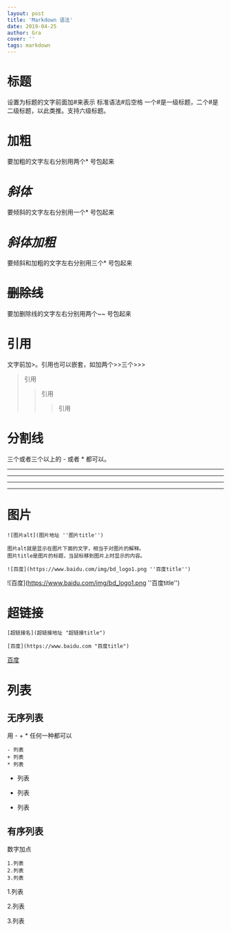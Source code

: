 ```yaml
---
layout: post
title: 'Markdown 语法'
date: 2019-04-25
author: Gra
cover: ''
tags: markdown
---
```



# 标题

设置为标题的文字前面加#来表示 标准语法#后空格
一个#是一级标题，二个#是二级标题，以此类推。支持六级标题。

# **加粗**

要加粗的文字左右分别用两个* 号包起来

# *斜体*

要倾斜的文字左右分别用一个* 号包起来

# ***斜体加粗***

要倾斜和加粗的文字左右分别用三个* 号包起来

# ~~删除线~~

要加删除线的文字左右分别用两个~~ 号包起来

# 引用

文字前加>。引用也可以嵌套，如加两个>>三个>>>

> 引用
>> 引用
>>> 引用

# 分割线

三个或者三个以上的 - 或者 * 都可以。

---
----
***
****

# 图片

```
![图片alt](图片地址 ''图片title'')

图片alt就是显示在图片下面的文字，相当于对图片的解释。
图片title是图片的标题，当鼠标移到图片上时显示的内容。

![百度](https://www.baidu.com/img/bd_logo1.png ''百度title'')
```
![百度](https://www.baidu.com/img/bd_logo1.png ''百度title'')

# 超链接

```
[超链接名](超链接地址 "超链接title")

[百度](https://www.baidu.com "百度title")
```
[百度](https://www.baidu.com "百度title")

# 列表

## 无序列表

用 - + * 任何一种都可以

```
- 列表
+ 列表
* 列表
```

- 列表

+ 列表

* 列表

## 有序列表

数字加点

```
1.列表
2.列表
3.列表
```

1.列表

2.列表

3.列表
